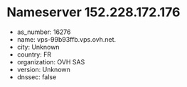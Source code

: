 # Nameserver 152.228.172.176

* as_number: 16276
* name: vps-99b93ffb.vps.ovh.net.
* city: Unknown
* country: FR
* organization: OVH SAS
* version: Unknown
* dnssec: false

